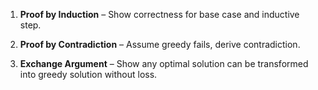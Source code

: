 1. **Proof by Induction** – Show correctness for base case and inductive step.
    
2. **Proof by Contradiction** – Assume greedy fails, derive contradiction.
    
3. **Exchange Argument** – Show any optimal solution can be transformed into greedy solution without loss.